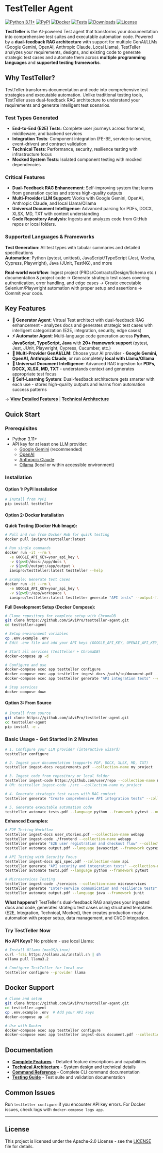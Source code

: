 # TestTeller Agent

[![Python 3.11+](https://img.shields.io/badge/python-3.11+-blue.svg)](https://www.python.org/downloads/)
[![PyPI](https://img.shields.io/pypi/v/testteller.svg)](https://pypi.org/project/testteller/)
[![Docker](https://img.shields.io/docker/v/iavipro/testteller?label=docker&logo=docker)](https://hub.docker.com/r/iavipro/testteller)
[![Tests](https://github.com/iAviPro/testteller-agent/actions/workflows/test-unit.yml/badge.svg)](https://github.com/iAviPro/testteller-agent/actions/workflows/test-unit.yml)
[![Downloads](https://pepy.tech/badge/testteller)](https://pepy.tech/project/testteller)
[![License](https://img.shields.io/badge/License-Apache%202.0-blue.svg)](https://opensource.org/licenses/Apache-2.0)

**TestTeller** is the AI-powered Test agent that transforms your documentation into comprehensive test suites and executable automation code. Powered by a **dual-feedback RAG architecture** with support for multiple GenAI/LLMs (Google Gemini, OpenAI, Anthropic Claude, Local Llama), TestTeller analyzes your requirements, designs, and existing code to generate strategic test cases and automate them across **multiple programming languages** and **supported testing frameworks**.

## Why TestTeller?

TestTeller transforms documentation and code into comprehensive test strategies and executable automation. Unlike traditional testing tools, TestTeller uses dual-feedback RAG architecture to understand your requirements and generate intelligent test scenarios.

### Test Types Generated
- **End-to-End (E2E) Tests**: Complete user journeys across frontend, middleware, and backend services
- **Integration Tests**: Component integration (FE-BE, service-to-service, event-driven) and contract validation  
- **Technical Tests**: Performance, security, resilience testing with infrastructure focus
- **Mocked System Tests**: Isolated component testing with mocked dependencies

### Critical Features
- **Dual-Feedback RAG Enhancement**: Self-improving system that learns from generation cycles and stores high-quality outputs
- **Multi-Provider LLM Support**: Works with Google Gemini, OpenAI, Anthropic Claude, and local Llama/Ollama
- **Universal Document Intelligence**: Advanced parsing for PDFs, DOCX, XLSX, MD, TXT with context understanding
- **Code Repository Analysis**: Ingests and analyzes code from GitHub repos or local folders.

### Supported Languages & Frameworks  
**Test Generation**: All test types with tabular summaries and detailed specifications  
**Automation**: Python (pytest, unittest), JavaScript/TypeScript (Jest, Mocha, Cypress, Playwright), Java (JUnit, TestNG), and more

**Real-world workflow**: Ingest project (PRDs/Contracts/Design/Schema etc.) documentation & project code → Generate strategic test cases covering authentication, error handling, and edge cases → Create executable Selenium/Playwright automation with proper setup and assertions → Commit your code.

## Key Features

- **🤖 Generator Agent**: Virtual Test architect with dual-feedback RAG enhancement - analyzes docs and generates strategic test cases with intelligent categorization (E2E, integration, security, edge cases)
- **⚡ Automator Agent**: Multi-language code generation across **Python, JavaScript, TypeScript, Java** with **20+ framework support** (pytest, Jest, JUnit, Playwright, Cypress, Cucumber, etc.)
- **🔧 Multi-Provider GenAI/LLM**: Choose your AI provider - **Google Gemini, OpenAI, Anthropic Claude**, or run completely **local with Llama/Ollama**
- **📄 Universal Document Intelligence**: Advanced RAG ingestion for **PDFs, DOCX, XLSX, MD, TXT** - understands context and generates appropriate test focus
- **🔄 Self-Learning System**: Dual-feedback architecture gets smarter with each use - stores high-quality outputs and learns from automation success patterns

→ **[View Detailed Features](FEATURES.md)** | **[Technical Architecture](ARCHITECTURE.md)**

## Quick Start

### Prerequisites
- Python 3.11+
- API key for at least one LLM provider:
  - [Google Gemini](https://aistudio.google.com/) (recommended)
  - [OpenAI](https://platform.openai.com/api-keys)
  - [Anthropic Claude](https://console.anthropic.com/)
  - [Ollama](https://ollama.ai/) (local or within accessible environment)

### Installation

#### Option 1: PyPI Installation
```bash
# Install from PyPI
pip install testteller
```

#### Option 2: Docker Installation

**Quick Testing (Docker Hub Image):**
```bash
# Pull and run from Docker Hub for quick testing
docker pull iavipro/testteller:latest

# Run single commands
docker run -it --rm \
  -e GOOGLE_API_KEY=your_api_key \
  -v $(pwd)/docs:/app/docs \
  -v $(pwd)/output:/app/output \
  iavipro/testteller:latest testteller --help

# Example: Generate test cases
docker run -it --rm \
  -e GOOGLE_API_KEY=your_api_key \
  -v $(pwd):/app/workspace \
  iavipro/testteller:latest testteller generate "API tests" --output-file /app/workspace/tests.pdf
```

**Full Development Setup (Docker Compose):**
```bash
# Clone repository for complete setup with ChromaDB
git clone https://github.com/iAviPro/testteller-agent.git
cd testteller-agent

# Setup environment variables
cp .env.example .env
# Edit .env file and add your API keys (GOOGLE_API_KEY, OPENAI_API_KEY, CLAUDE_API_KEY)

# Start all services (TestTeller + ChromaDB)
docker-compose up -d

# Configure and use
docker-compose exec app testteller configure
docker-compose exec app testteller ingest-docs /path/to/document.pdf --collection-name project
docker-compose exec app testteller generate "API integration tests" --collection-name project

# Stop services
docker-compose down
```

#### Option 3: From Source
```bash
# Install from source
git clone https://github.com/iAviPro/testteller-agent.git
cd testteller-agent
pip install -e .
```

### Basic Usage - Get Started in 2 Minutes

```bash
# 1. Configure your LLM provider (interactive wizard)
testteller configure

# 2. Ingest your documentation (supports PDF, DOCX, XLSX, MD, TXT)
testteller ingest-docs requirements.pdf --collection-name my_project

# 3. Ingest code from repository or local folder
testteller ingest-code https://github.com/user/repo --collection-name my_project
# OR: testteller ingest-code ./src --collection-name my_project

# 4. Generate strategic test cases with RAG context
testteller generate "Create comprehensive API integration tests" --collection-name my_project --output-file tests.pdf

# 5. Generate executable automation code
testteller automate tests.pdf --language python --framework pytest --output-dir ./tests
```

**Enhanced Examples:**

```bash
# E2E Testing Workflow
testteller ingest-docs user_stories.pdf --collection-name webapp
testteller ingest-code ./frontend --collection-name webapp  
testteller generate "E2E user registration and checkout flow" --collection-name webapp
testteller automate output.pdf --language javascript --framework cypress

# API Testing with Security Focus
testteller ingest-docs api_spec.pdf --collection-name api
testteller generate "API security and integration tests" --collection-name api --output-format pdf
testteller automate tests.pdf --language python --framework pytest

# Microservices Testing
testteller ingest-code ./services --collection-name microservices
testteller generate "Inter-service communication and resilience tests" --collection-name microservices
testteller automate output.pdf --language java --framework junit
```

**What happens?** TestTeller's dual-feedback RAG analyzes your ingested docs and code, generates strategic test cases using structured templates (E2E, Integration, Technical, Mocked), then creates production-ready automation with proper setup, data management, and CI/CD integration.

### Try TestTeller Now

**No API Keys?** No problem - use local Llama:
```bash
# Install Ollama (macOS/Linux)  
curl -fsSL https://ollama.ai/install.sh | sh
ollama pull llama3.2

# Configure TestTeller for local use
testteller configure --provider llama
```

## Docker Support

```bash
# Clone and setup
git clone https://github.com/iAviPro/testteller-agent.git
cd testteller-agent
cp .env.example .env  # Add your API keys
docker-compose up -d

# Use with Docker
docker-compose exec app testteller configure
docker-compose exec app testteller ingest-docs document.pdf --collection-name project
```

## Documentation

- **[Complete Features](FEATURES.md)** - Detailed feature descriptions and capabilities
- **[Technical Architecture](ARCHITECTURE.md)** - System design and technical details  
- **[Command Reference](COMMANDS.md)** - Complete CLI command documentation
- **[Testing Guide](TESTING.md)** - Test suite and validation documentation

## Common Issues

Run `testteller configure` if you encounter API key errors. For Docker issues, check logs with `docker-compose logs app`.


---

## License

This project is licensed under the Apache-2.0 License - see the [LICENSE](LICENSE) file for details.
